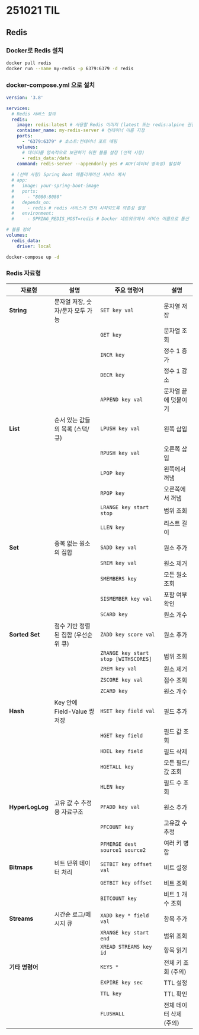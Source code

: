 # 251021 TIL

## Redis


### Docker로 Redis 설치
```bash
docker pull redis
docker run --name my-redis -p 6379:6379 -d redis
```

### docker-compose.yml 으로 설치
```yaml
version: '3.8'

services:
  # Redis 서비스 정의
  redis:
    image: redis:latest # 사용할 Redis 이미지 (latest 또는 redis:alpine 권장)
    container_name: my-redis-server # 컨테이너 이름 지정
    ports:
      - "6379:6379" # 호스트:컨테이너 포트 매핑
    volumes:
      # 데이터를 영속적으로 보관하기 위한 볼륨 설정 (선택 사항)
      - redis_data:/data 
    command: redis-server --appendonly yes # AOF(데이터 영속성) 활성화
    
  # (선택 사항) Spring Boot 애플리케이션 서비스 예시
  # app:
  #   image: your-spring-boot-image
  #   ports:
  #     - "8080:8080"
  #   depends_on:
  #     - redis # redis 서비스가 먼저 시작되도록 의존성 설정
  #   environment:
  #     - SPRING_REDIS_HOST=redis # Docker 네트워크에서 서비스 이름으로 통신

# 볼륨 정의
volumes:
  redis_data:
    driver: local
```
```bash
docker-compose up -d
```

### Redis 자료형

| 자료형           | 설명                            | 주요 명령어                             | 설명                      |
|------------------|---------------------------------|------------------------------------------|---------------------------|
| **String**       | 문자열 저장, 숫자/문자 모두 가능 | `SET key val`                            | 문자열 저장               |
|                  |                                 | `GET key`                                | 문자열 조회               |
|                  |                                 | `INCR key`                               | 정수 1 증가               |
|                  |                                 | `DECR key`                               | 정수 1 감소               |
|                  |                                 | `APPEND key val`                         | 문자열 끝에 덧붙이기      |
| **List**         | 순서 있는 값들의 목록 (스택/큐)  | `LPUSH key val`                          | 왼쪽 삽입                 |
|                  |                                 | `RPUSH key val`                          | 오른쪽 삽입               |
|                  |                                 | `LPOP key`                               | 왼쪽에서 꺼냄             |
|                  |                                 | `RPOP key`                               | 오른쪽에서 꺼냄           |
|                  |                                 | `LRANGE key start stop`                  | 범위 조회                 |
|                  |                                 | `LLEN key`                               | 리스트 길이               |
| **Set**          | 중복 없는 원소의 집합            | `SADD key val`                           | 원소 추가                 |
|                  |                                 | `SREM key val`                           | 원소 제거                 |
|                  |                                 | `SMEMBERS key`                           | 모든 원소 조회            |
|                  |                                 | `SISMEMBER key val`                      | 포함 여부 확인            |
|                  |                                 | `SCARD key`                              | 원소 개수                 |
| **Sorted Set**   | 점수 기반 정렬된 집합 (우선순위 큐) | `ZADD key score val`                  | 원소 추가                 |
|                  |                                 | `ZRANGE key start stop [WITHSCORES]`     | 범위 조회                 |
|                  |                                 | `ZREM key val`                           | 원소 제거                 |
|                  |                                 | `ZSCORE key val`                         | 점수 조회                 |
|                  |                                 | `ZCARD key`                              | 원소 개수                 |
| **Hash**         | Key 안에 Field-Value 쌍 저장     | `HSET key field val`                     | 필드 추가                 |
|                  |                                 | `HGET key field`                         | 필드 값 조회              |
|                  |                                 | `HDEL key field`                         | 필드 삭제                 |
|                  |                                 | `HGETALL key`                            | 모든 필드/값 조회         |
|                  |                                 | `HLEN key`                               | 필드 수 조회              |
| **HyperLogLog**  | 고유 값 수 추정용 자료구조       | `PFADD key val`                          | 원소 추가                 |
|                  |                                 | `PFCOUNT key`                            | 고유값 수 추정            |
|                  |                                 | `PFMERGE dest source1 source2`           | 여러 키 병합              |
| **Bitmaps**      | 비트 단위 데이터 처리            | `SETBIT key offset val`                  | 비트 설정                 |
|                  |                                 | `GETBIT key offset`                      | 비트 조회                 |
|                  |                                 | `BITCOUNT key`                           | 비트 1 개수 조회          |
| **Streams**      | 시간순 로그/메시지 큐            | `XADD key * field val`                   | 항목 추가                 |
|                  |                                 | `XRANGE key start end`                   | 범위 조회                 |
|                  |                                 | `XREAD STREAMS key id`                   | 항목 읽기                 |
| **기타 명령어**  |                                 | `KEYS *`                                 | 전체 키 조회 (주의)       |
|                  |                                 | `EXPIRE key sec`                         | TTL 설정                  |
|                  |                                 | `TTL key`                                | TTL 확인                  |
|                  |                                 | `FLUSHALL`                               | 전체 데이터 삭제 (주의)   |